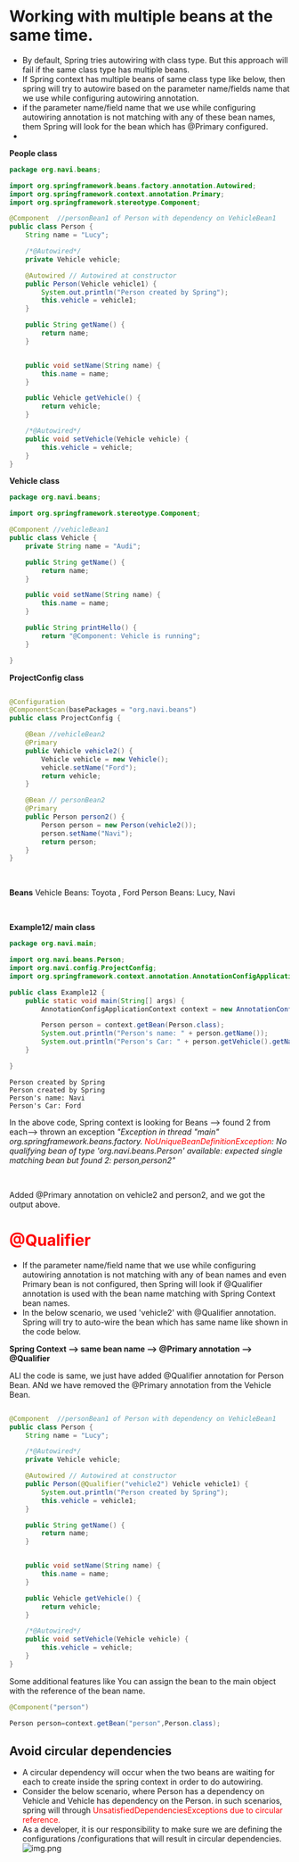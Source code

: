 # Working with multiple beans at the same time.

- By default, Spring tries autowiring with class type. But this approach will fail if the same class type has multiple
  beans.
- If Spring context has multiple beans of same class type like below, then spring will try to autowire based on the
  parameter name/fields name that we use while configuring autowiring annotation.
- if the parameter name/field name that we use while configuring autowiring annotation is not
  matching with any of these bean names, them Spring will look for the bean which has @Primary configured.
-

**People class**

````java
package org.navi.beans;

import org.springframework.beans.factory.annotation.Autowired;
import org.springframework.context.annotation.Primary;
import org.springframework.stereotype.Component;

@Component  //personBean1 of Person with dependency on VehicleBean1
public class Person {
    String name = "Lucy";

    /*@Autowired*/
    private Vehicle vehicle;

    @Autowired // Autowired at constructor
    public Person(Vehicle vehicle1) {
        System.out.println("Person created by Spring");
        this.vehicle = vehicle1;
    }

    public String getName() {
        return name;
    }


    public void setName(String name) {
        this.name = name;
    }

    public Vehicle getVehicle() {
        return vehicle;
    }

    /*@Autowired*/
    public void setVehicle(Vehicle vehicle) {
        this.vehicle = vehicle;
    }
}

````

**Vehicle class**

````java
package org.navi.beans;

import org.springframework.stereotype.Component;

@Component //vehicleBean1
public class Vehicle {
    private String name = "Audi";

    public String getName() {
        return name;
    }

    public void setName(String name) {
        this.name = name;
    }

    public String printHello() {
        return "@Component: Vehicle is running";
    }

}

````

**ProjectConfig class**

````java

@Configuration
@ComponentScan(basePackages = "org.navi.beans")
public class ProjectConfig {

    @Bean //vehicleBean2
    @Primary
    public Vehicle vehicle2() {
        Vehicle vehicle = new Vehicle();
        vehicle.setName("Ford");
        return vehicle;
    }

    @Bean // personBean2
    @Primary
    public Person person2() {
        Person person = new Person(vehicle2());
        person.setName("Navi");
        return person;
    }
}
````

<br>

**Beans**
Vehicle Beans: Toyota , Ford
Person Beans: Lucy, Navi

<br>

**Example12/ main class**

````java
package org.navi.main;

import org.navi.beans.Person;
import org.navi.config.ProjectConfig;
import org.springframework.context.annotation.AnnotationConfigApplicationContext;

public class Example12 {
    public static void main(String[] args) {
        AnnotationConfigApplicationContext context = new AnnotationConfigApplicationContext(ProjectConfig.class);

        Person person = context.getBean(Person.class);
        System.out.println("Person's name: " + person.getName());
        System.out.println("Person's Car: " + person.getVehicle().getName());
    }

}

````

````
Person created by Spring
Person created by Spring
Person's name: Navi
Person's Car: Ford

````

In the above code, Spring context is looking for Beans --> found 2 from each--> thrown an exception
*"Exception in thread "main" org.springframework.beans.factory.<span style="color:red">
NoUniqueBeanDefinitionException</span>:
No qualifying bean of type 'org.navi.beans.Person' available: expected single matching bean but found 2:
person,person2"*

<br>

Added @Primary annotation on vehicle2 and person2, and we got the output above.

# <span style="color:red">@Qualifier </span>

- If the parameter name/field name that we use while configuring autowiring annotation is not matching with any
  of bean names and even Primary bean is not configured, then Spring will look if @Qualifier annotation is used
  with the bean name matching with Spring Context bean names.
- In the below scenario, we used 'vehicle2' with @Qualifier annotation. Spring will try to auto-wire the bean
  which has same name like shown in the code below.

**Spring Context --> same bean name --> @Primary annotation --> @Qualifier**

ALl the code is same, we just have added @Qualifier annotation for Person Bean. ANd we have removed the @Primary
annotation from the Vehicle Bean.

````java

@Component  //personBean1 of Person with dependency on VehicleBean1
public class Person {
    String name = "Lucy";

    /*@Autowired*/
    private Vehicle vehicle;

    @Autowired // Autowired at constructor
    public Person(@Qualifier("vehicle2") Vehicle vehicle1) {
        System.out.println("Person created by Spring");
        this.vehicle = vehicle1;
    }

    public String getName() {
        return name;
    }


    public void setName(String name) {
        this.name = name;
    }

    public Vehicle getVehicle() {
        return vehicle;
    }

    /*@Autowired*/
    public void setVehicle(Vehicle vehicle) {
        this.vehicle = vehicle;
    }
}

````

Some additional features like You can assign the bean to the main object with the reference of the bean name.

````java
@Component("person")
````

````java
Person person=context.getBean("person",Person.class);
````

## Avoid circular dependencies

- A circular dependency will occur when the two beans are waiting for each to create inside the spring context in order
  to do autowiring.
- Consider the below scenario, where Person has a dependency on Vehicle and Vehicle has dependency on the Person.
  in such scenarios, spring will through <span style="color:red"> UnsatisfiedDependenciesExceptions <span> due to
  circular
  reference.
- As a developer, it is our responsibility to make sure we are defining the configurations /configurations that will
  result in circular dependencies.
![img.png](img.png)


